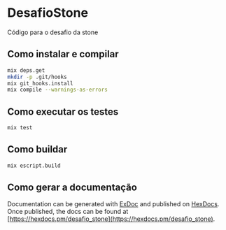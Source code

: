 # DesafioStone

Código para o desafio da stone

## Como instalar e compilar

```sh
mix deps.get
mkdir -p .git/hooks
mix git_hooks.install
mix compile --warnings-as-errors
```

## Como executar os testes

```sh
mix test
```

## Como buildar

```sh
mix escript.build
```

## Como gerar a documentação

Documentation can be generated with [ExDoc](https://github.com/elixir-lang/ex_doc)
and published on [HexDocs](https://hexdocs.pm). Once published, the docs can
be found at [https://hexdocs.pm/desafio_stone](https://hexdocs.pm/desafio_stone).

